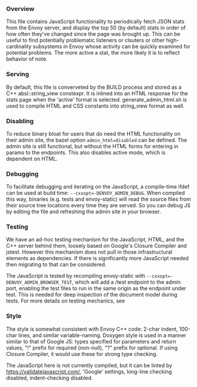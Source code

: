 ### Overview

This file contains JavaScript functionality to periodically fetch JSON stats from
the Envoy server, and display the top 50 (by default) stats in order of how often
they've changed since the page was brought up. This can be useful to find potentially
problematic listeners or clsuters or other high-cardinality subsystems in Envoy whose
activity can be quickly examined for potential problems. The more active a stat, the
more likely it is to reflect behavior of note.

### Serving

By default, this file is converveted by the BUILD process and stored as a C++
absl::string_view constexpr. It is inlined into an HTML response for the stats
page when the 'active' format is selected. generate_admin_html.sh is used to
compile HTML and CSS constants into string_view format as well.

### Disabling

To reduce binary bloat for users that do need the HTML functionality on their
admin site, the bazel option `admin_html=disabled` can be defined. The admin site
is still functional, but without the HTML forms for entering in params to the
endpoints. This also disables active mode, which is dependent on HTML.

### Debugging

To facilitate debugging and iterating on the JavaScript, a compile-time ifdef can
be used at build time: `--cxxopt=-DENVOY_ADMIN_DEBUG`. When compiled this way,
binaries (e.g. tests and envoy-static) will read the source files from their
source tree locations every time they are served. So you can debug JS by editing
the file and refreshing the admin site in your browser.

### Testing

We have an ad-hoc testing mechanism for the JavaScript, HTML, and the C++ server
behind them, loosely based on Google's Closure Compiler and jstest. However this
mechanism does not pull in those infrastructural elements as dependencies. If
there is significantly more JavaScript needed then migrating to that can be
considered.

The JavaScript is tested by recompiling envoy-static with
`--cxxopt=-DENVOY_ADMIN_BROWSER_TEST`, which will add a /test endpoint to the
admin port, enabling the test files to run in the same origin as the endpoint
under test. This is needed for deep inspection of the document model during
tests. For more details on testing mechanics, see

### Style

The style is somewhat consistent with Envoy C++ code: 2-char indent,
100-char lines, and similar variable-naming. Doxygen style is used in
a manner similar to that of Google JS: types specified for parameters
and return values, "!" prefix for required (non-null), "?" prefix for
optional. If using Closure Compiler, it would use these for strong type
checking.

The JavaScript here is not currently compiled, but it can be linted by
https://validatejavascript.com/, 'Google' settings, long-line
checking disabled, indent-checking disabled.
